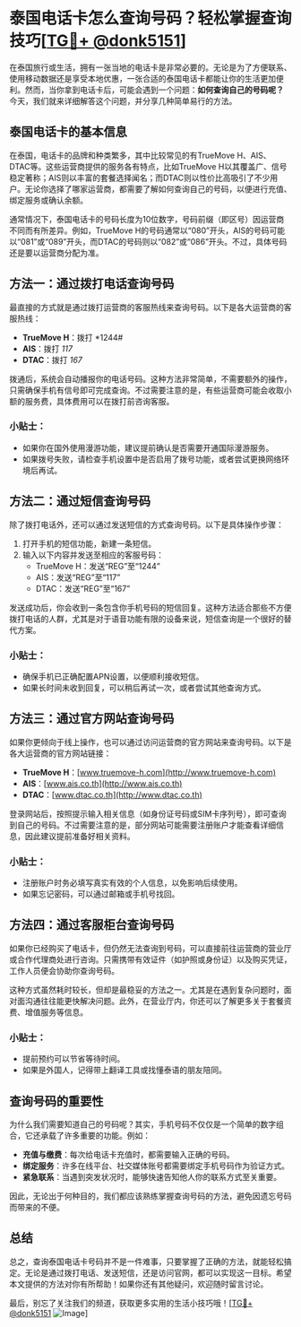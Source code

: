 # 泰国电话卡怎么查询号码？轻松掌握查询技巧[[TG💪+ @donk5151](https://t.me/s/donk5151)]

在泰国旅行或生活，拥有一张当地的电话卡是非常必要的。无论是为了方便联系、使用移动数据还是享受本地优惠，一张合适的泰国电话卡都能让你的生活更加便利。然而，当你拿到电话卡后，可能会遇到一个问题：**如何查询自己的号码呢？** 今天，我们就来详细解答这个问题，并分享几种简单易行的方法。

## 泰国电话卡的基本信息

在泰国，电话卡的品牌和种类繁多，其中比较常见的有TrueMove H、AIS、DTAC等。这些运营商提供的服务各有特点，比如TrueMove H以其覆盖广、信号稳定著称；AIS则以丰富的套餐选择闻名；而DTAC则以性价比高吸引了不少用户。无论你选择了哪家运营商，都需要了解如何查询自己的号码，以便进行充值、绑定服务或确认余额。

通常情况下，泰国电话卡的号码长度为10位数字，号码前缀（即区号）因运营商不同而有所差异。例如，TrueMove H的号码通常以“080”开头，AIS的号码可能以“081”或“089”开头，而DTAC的号码则以“082”或“086”开头。不过，具体号码还是要以运营商分配为准。

## 方法一：通过拨打电话查询号码

最直接的方式就是通过拨打运营商的客服热线来查询号码。以下是各大运营商的客服热线：

- **TrueMove H**：拨打 *1244#
- **AIS**：拨打 *117*
- **DTAC**：拨打 *167*

拨通后，系统会自动播报你的电话号码。这种方法非常简单，不需要额外的操作，只需确保手机有信号即可完成查询。不过需要注意的是，有些运营商可能会收取小额的服务费，具体费用可以在拨打前咨询客服。

### 小贴士：
- 如果你在国外使用漫游功能，建议提前确认是否需要开通国际漫游服务。
- 如果拨号失败，请检查手机设置中是否启用了拨号功能，或者尝试更换网络环境后再试。

## 方法二：通过短信查询号码

除了拨打电话外，还可以通过发送短信的方式查询号码。以下是具体操作步骤：

1. 打开手机的短信功能，新建一条短信。
2. 输入以下内容并发送至相应的客服号码：
   - TrueMove H：发送“REG”至“1244”
   - AIS：发送“REG”至“117”
   - DTAC：发送“REG”至“167”

发送成功后，你会收到一条包含你手机号码的短信回复。这种方法适合那些不方便拨打电话的人群，尤其是对于语音功能有限的设备来说，短信查询是一个很好的替代方案。

### 小贴士：
- 确保手机已正确配置APN设置，以便顺利接收短信。
- 如果长时间未收到回复，可以稍后再试一次，或者尝试其他查询方式。

## 方法三：通过官方网站查询号码

如果你更倾向于线上操作，也可以通过访问运营商的官方网站来查询号码。以下是各大运营商的官方网站链接：

- **TrueMove H**：[www.truemove-h.com](http://www.truemove-h.com)
- **AIS**：[www.ais.co.th](http://www.ais.co.th)
- **DTAC**：[www.dtac.co.th](http://www.dtac.co.th)

登录网站后，按照提示输入相关信息（如身份证号码或SIM卡序列号），即可查询到自己的号码。不过需要注意的是，部分网站可能需要注册账户才能查看详细信息，因此建议提前准备好相关资料。

### 小贴士：
- 注册账户时务必填写真实有效的个人信息，以免影响后续使用。
- 如果忘记密码，可以通过邮箱或手机号找回。

## 方法四：通过客服柜台查询号码

如果你已经购买了电话卡，但仍然无法查询到号码，可以直接前往运营商的营业厅或合作代理商处进行咨询。只需携带有效证件（如护照或身份证）以及购买凭证，工作人员便会协助你查询号码。

这种方式虽然耗时较长，但却是最稳妥的方法之一。尤其是在遇到复杂问题时，面对面沟通往往能更快解决问题。此外，在营业厅内，你还可以了解更多关于套餐资费、增值服务等信息。

### 小贴士：
- 提前预约可以节省等待时间。
- 如果是外国人，记得带上翻译工具或找懂泰语的朋友陪同。

## 查询号码的重要性

为什么我们需要知道自己的号码呢？其实，手机号码不仅仅是一个简单的数字组合，它还承载了许多重要的功能。例如：

- **充值与缴费**：每次给电话卡充值时，都需要输入正确的号码。
- **绑定服务**：许多在线平台、社交媒体账号都需要绑定手机号码作为验证方式。
- **紧急联系**：当遇到突发状况时，能够快速告知他人你的联系方式至关重要。

因此，无论出于何种目的，我们都应该熟练掌握查询号码的方法，避免因遗忘号码而带来的不便。

## 总结

总之，查询泰国电话卡号码并不是一件难事，只要掌握了正确的方法，就能轻松搞定。无论是通过拨打电话、发送短信，还是访问官网，都可以实现这一目标。希望本文提供的方法对你有所帮助！如果你还有其他疑问，欢迎随时留言讨论。

最后，别忘了关注我们的频道，获取更多实用的生活小技巧哦！[[TG💪+ @donk5151](https://t.me/s/donk5151) ![Image](https://i.postimg.cc/rwNCRYN7/Snipaste-2025-04-30-17-27-05.png)]